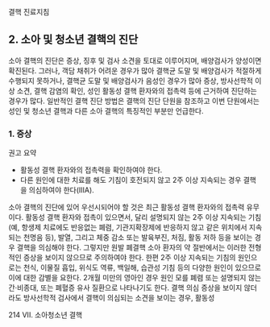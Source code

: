 결핵 진료지침

## 2. 소아 및 청소년 결핵의 진단

소아 결핵의 진단은 증상, 징후 및 검사 소견을 토대로 이루어지며, 배양검사가 양성이면 확진된다. 그러나, 객담 채취가 어려운 경우가 많아 결핵균 도말 및 배양검사가 적절하게 수행되지 못하거나, 결핵균 도말 및 배양검사가 음성인 경우가 많아 증상, 방사선학적 이상 소견, 결핵 감염의 확인, 성인 활동성 결핵 환자와의 접촉력 등에 근거하여 진단하는 경우가 많다. 일반적인 결핵 진단 방법은 결핵의 진단 단원을 참조하고 이번 단원에서는 성인 및 청소년 결핵과 다른 소아 결핵의 특징적인 부분만 언급한다.

### 1. 증상

권고 요약
- 활동성 결핵 환자와의 접촉력을 확인하여야 한다.
- 다른 원인에 대한 치료를 해도 기침이 호전되지 않고 2주 이상 지속되는 경우 결핵을 의심하여야 한다(IIIA).

소아 결핵의 진단에 있어 우선시되어야 할 것은 최근 활동성 결핵 환자와의 접촉력 유무이다. 활동성 결핵 환자와 접촉이 있으면서, 달리 설명되지 않는 2주 이상 지속되는 기침(예, 항생제 치료에도 반응없는 폐렴, 기관지확장제에 반응하지 않고 같은 위치에서 지속되는 천명음 등), 발열, 그리고 체중 감소 또는 발육부진, 처짐, 활동 저하 등을 보이는 경우 결핵을 의심해야 한다. 그렇지만 원발 폐결핵 소아 환자의 약 절반에서는 이러한 전형적인 증상을 보이지 않으므로 주의하여야 한다.
한편 2주 이상 지속되는 기침의 원인으로는 천식, 이물질 흡입, 위식도 역류, 백일해, 습관성 기침 등의 다양한 원인이 있으므로 이에 대한 감별을 요한다. 2개월 미만의 영아인 경우 원인 모를 폐렴 또는 설명되지 않는 간·비종대, 또는 폐혈증 유사 질환으로 나타나기도 한다. 결핵 의심 증상을 보이지 않더라도 방사선학적 검사에서 결핵이 의심되는 소견을 보이는 경우, 활동성

<PAGE>214 VII. 소아청소년 결핵